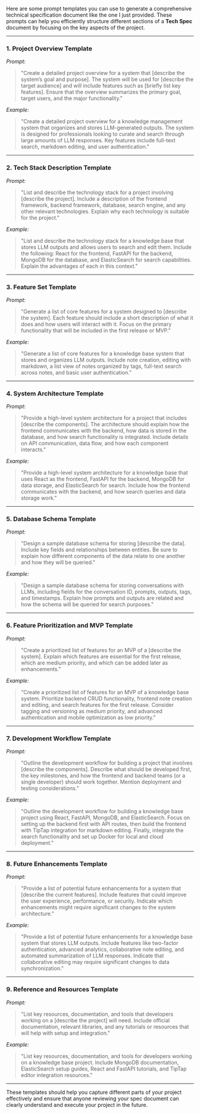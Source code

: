 Here are some prompt templates you can use to generate a comprehensive technical specification document like the one I just provided. These prompts can help you efficiently structure different sections of a **Tech Spec** document by focusing on the key aspects of the project.

---

### 1. Project Overview Template

*Prompt:*

> "Create a detailed project overview for a system that \[describe the system’s goal and purpose]. The system will be used for \[describe the target audience] and will include features such as \[briefly list key features]. Ensure that the overview summarizes the primary goal, target users, and the major functionality."

*Example:*

> "Create a detailed project overview for a knowledge management system that organizes and stores LLM-generated outputs. The system is designed for professionals looking to curate and search through large amounts of LLM responses. Key features include full-text search, markdown editing, and user authentication."

---

### 2. Tech Stack Description Template

*Prompt:*

> "List and describe the technology stack for a project involving \[describe the project]. Include a description of the frontend framework, backend framework, database, search engine, and any other relevant technologies. Explain why each technology is suitable for the project."

*Example:*

> "List and describe the technology stack for a knowledge base that stores LLM outputs and allows users to search and edit them. Include the following: React for the frontend, FastAPI for the backend, MongoDB for the database, and ElasticSearch for search capabilities. Explain the advantages of each in this context."

---

### 3. Feature Set Template

*Prompt:*

> "Generate a list of core features for a system designed to \[describe the system]. Each feature should include a short description of what it does and how users will interact with it. Focus on the primary functionality that will be included in the first release or MVP."

*Example:*

> "Generate a list of core features for a knowledge base system that stores and organizes LLM outputs. Include note creation, editing with markdown, a list view of notes organized by tags, full-text search across notes, and basic user authentication."

---

### 4. System Architecture Template

*Prompt:*

> "Provide a high-level system architecture for a project that includes \[describe the components]. The architecture should explain how the frontend communicates with the backend, how data is stored in the database, and how search functionality is integrated. Include details on API communication, data flow, and how each component interacts."

*Example:*

> "Provide a high-level system architecture for a knowledge base that uses React as the frontend, FastAPI for the backend, MongoDB for data storage, and ElasticSearch for search. Include how the frontend communicates with the backend, and how search queries and data storage work."

---

### 5. Database Schema Template

*Prompt:*

> "Design a sample database schema for storing \[describe the data]. Include key fields and relationships between entities. Be sure to explain how different components of the data relate to one another and how they will be queried."

*Example:*

> "Design a sample database schema for storing conversations with LLMs, including fields for the conversation ID, prompts, outputs, tags, and timestamps. Explain how prompts and outputs are related and how the schema will be queried for search purposes."

---

### 6. Feature Prioritization and MVP Template

*Prompt:*

> "Create a prioritized list of features for an MVP of a \[describe the system]. Explain which features are essential for the first release, which are medium priority, and which can be added later as enhancements."

*Example:*

> "Create a prioritized list of features for an MVP of a knowledge base system. Prioritize backend CRUD functionality, frontend note creation and editing, and search features for the first release. Consider tagging and versioning as medium priority, and advanced authentication and mobile optimization as low priority."

---

### 7. Development Workflow Template

*Prompt:*

> "Outline the development workflow for building a project that involves \[describe the components]. Describe what should be developed first, the key milestones, and how the frontend and backend teams (or a single developer) should work together. Mention deployment and testing considerations."

*Example:*

> "Outline the development workflow for building a knowledge base project using React, FastAPI, MongoDB, and ElasticSearch. Focus on setting up the backend first with API routes, then build the frontend with TipTap integration for markdown editing. Finally, integrate the search functionality and set up Docker for local and cloud deployment."

---

### 8. Future Enhancements Template

*Prompt:*

> "Provide a list of potential future enhancements for a system that \[describe the current features]. Include features that could improve the user experience, performance, or security. Indicate which enhancements might require significant changes to the system architecture."

*Example:*

> "Provide a list of potential future enhancements for a knowledge base system that stores LLM outputs. Include features like two-factor authentication, advanced analytics, collaborative note editing, and automated summarization of LLM responses. Indicate that collaborative editing may require significant changes to data synchronization."

---

### 9. Reference and Resources Template

*Prompt:*

> "List key resources, documentation, and tools that developers working on a \[describe the project] will need. Include official documentation, relevant libraries, and any tutorials or resources that will help with setup and integration."

*Example:*

> "List key resources, documentation, and tools for developers working on a knowledge base project. Include MongoDB documentation, ElasticSearch setup guides, React and FastAPI tutorials, and TipTap editor integration resources."

---

These templates should help you capture different parts of your project effectively and ensure that anyone reviewing your spec document can clearly understand and execute your project in the future.
